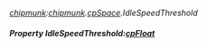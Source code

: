 _[chipmunk](../../modules/chipmunk/chipmunk-module.md):[chipmunk](../../modules/chipmunk/chipmunk-module.md).[cpSpace](../../modules/chipmunk/chipmunk-cpspace.md).IdleSpeedThreshold_
##### Property IdleSpeedThreshold:[cpFloat](../../modules/chipmunk/chipmunk-cpfloat.md)
